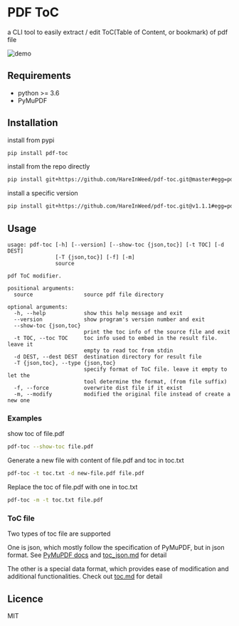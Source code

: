 # PDF ToC

a CLI tool to easily extract / edit ToC(Table of Content, or bookmark) of pdf file

![demo](./docs/assets/demo.gif)

## Requirements

- python >= 3.6
- PyMuPDF

## Installation

install from pypi

```sh
pip install pdf-toc
```

install from the repo directly

```sh
pip install git+https://github.com/HareInWeed/pdf-toc.git@master#egg=pdf-toc
```

install a specific version

```bash
pip install git+https://github.com/HareInWeed/pdf-toc.git@v1.1.1#egg=pdf-toc
```

## Usage

```plaintext
usage: pdf-toc [-h] [--version] [--show-toc {json,toc}] [-t TOC] [-d DEST]
               [-T {json,toc}] [-f] [-m]
               source

pdf ToC modifier.

positional arguments:
  source                source pdf file directory

optional arguments:
  -h, --help            show this help message and exit
  --version             show program's version number and exit
  --show-toc {json,toc}
                        print the toc info of the source file and exit
  -t TOC, --toc TOC     toc info used to embed in the result file. leave it
                        empty to read toc from stdin
  -d DEST, --dest DEST  destination directory for result file
  -T {json,toc}, --type {json,toc}
                        specify format of ToC file. leave it empty to let the
                        tool determine the format, (from file suffix)
  -f, --force           overwrite dist file if it exist
  -m, --modify          modified the original file instead of create a new one
```

### Examples

show toc of file.pdf

```sh
pdf-toc --show-toc file.pdf
```

Generate a new file with content of file.pdf and toc in toc.txt

```sh
pdf-toc -t toc.txt -d new-file.pdf file.pdf
```

Replace the toc of file.pdf with one in toc.txt

```sh
pdf-toc -m -t toc.txt file.pdf
```

### ToC file

Two types of toc file are supported

One is json, which mostly follow the specification of PyMuPDF, but in json format. See [PyMuPDF docs](https://pymupdf.readthedocs.io/en/latest/document/#Document.setToC) and [toc_json.md](/docs/toc-json.md) for detail

The other is a special data format, which provides ease of modification and additional functionalities. Check out [toc.md](/docs/toc.md) for detail

## Licence

MIT
